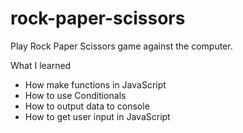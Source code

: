 # rock-paper-scissors

Play Rock Paper Scissors game against the computer.

 What I learned 
 + How make functions in JavaScript
 + How to use Conditionals 
 + How to output data to console
 + How to get user input in JavaScript
